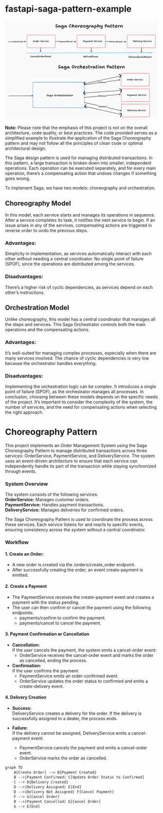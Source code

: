 # fastapi-saga-pattern-example
![Saga Pattern Image](images/saga-pattern.png)

**Note:** Please note that the emphasis of this project is not on the overall architecture, code quality, or best practices. The code provided serves as a simplified example to illustrate the application of the Saga Choreography pattern and may not follow all the principles of clean code or optimal architectural design.


The Saga design pattern is used for managing distributed transactions. In this pattern, a large transaction is broken down into smaller, independent operations. Each operation can be executed separately, and for every main operation, there’s a compensating action that undoes changes if something goes wrong.

To implement Saga, we have two models: choreography and orchestration.
## Choreography Model
In this model, each service starts and manages its operations in sequence. After a service completes its task, it notifies the next service to begin. If an issue arises in any of the services, compensating actions are triggered in reverse order to undo the previous steps.

### Advantages:
Simplicity in implementation, as services automatically interact with each other without needing a central coordinator.
No single point of failure (SPOF), since the operations are distributed among the services.

### Disadvantages:
There’s a higher risk of cyclic dependencies, as services depend on each other’s instructions.

## Orchestration Model
Unlike choreography, this model has a central coordinator that manages all the steps and services. This Saga Orchestrator controls both the main operations and the compensating actions.

### Advantages:
It’s well-suited for managing complex processes, especially when there are many services involved.
The chance of cyclic dependencies is very low because the orchestrator handles everything.

### Disadvantages:
Implementing the orchestration logic can be complex.
It introduces a single point of failure (SPOF), as the orchestrator manages all processes.
In conclusion, choosing between these models depends on the specific needs of the project. It’s important to consider the complexity of the system, the number of services, and the need for compensating actions when selecting the right approach.


# Choreography Pattern
This project implements an Order Management System using the Saga Choreography Pattern to manage distributed transactions across three services: OrderService, PaymentService, and DeliveryService. The system uses an event-driven architecture to ensure that each service can independently handle its part of the transaction while staying synchronized through events.

### System Overview
The system consists of the following services:<br>
<strong>OrderService:</strong> Manages customer orders.<br>
<strong>PaymentService:</strong> Handles payment transactions.<br>
<strong>DeliveryService:</strong> Manages deliveries for confirmed orders.<br>

The Saga Choreography Pattern is used to coordinate the process across these services. Each service listens for and reacts to specific events, ensuring consistency across the system without a central coordinator.

### Workflow
#### 1. Create an Order:
- A new order is created via the /orders/create_order endpoint. 
- After successfully creating the order, an event create-payment is emitted. 

#### 2. Create a Payment
- The PaymentService receives the create-payment event and creates a payment with the status pending. 
- The user can then confirm or cancel the payment using the following endpoints:
  - payments/confirm to confirm the payment.
  - payments/cancel to cancel the payment.

#### 3. Payment Confirmation or Cancellation
- **Cancellation:**<br>
If the user cancels the payment, the system emits a cancel-order event:<br>
  - OrderService receives the cancel-order event and marks the order as cancelled, ending the process.
- **Confirmation:**<br>
If the user confirms the payment:
  - PaymentService emits an order-confirmed event.
  - OrderService updates the order status to confirmed and emits a create-delivery event.

#### 4. Delivery Creation

- **Success:**<br>
  DeliveryService creates a delivery for the order. If the delivery is successfully assigned to a dealer, the process ends.

- **Failure:**<br>
If the delivery cannot be assigned, DeliveryService emits a cancel-payment event:
  - PaymentService cancels the payment and emits a cancel-order event.
  - OrderService marks the order as cancelled.

```mermaid
graph TD
    A[Create Order] --> B{Payment Created}
    B -->|Payment Confirmed| C[Update Order Status to Confirmed]
    C --> D{Delivery Created}
    D -->|Delivery Assigned| E[End] 
    D -->|Delivery Not Assigned| F[Cancel Payment] 
    F --> G[Cancel Order]
    B -->|Payment Cancelled| G[Cancel Order]
    G --> E[End]
```